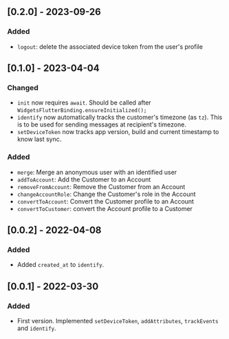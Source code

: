 ## [0.2.0] - 2023-09-26

### Added

- `logout`: delete the associated device token from the user's profile

## [0.1.0] - 2023-04-04

### Changed

- `init` now requires `await`. Should be called after `WidgetsFlutterBinding.ensureInitialized();`
- `identify` now automatically tracks the customer's timezone (as `tz`). This is to be used for sending messages at recipient's timezone.
- `setDeviceToken` now tracks app version, build and current timestamp to know last sync.

### Added

- `merge`: Merge an anonymous user with an identified user
- `addToAccount`: Add the Customer to an Account
- `removeFromAccount`: Remove the Customer from an Account
- `changeAccountRole`: Change the Customer's role in the Account
- `convertToAccount`: Convert the Customer profile to an Account
- `convertToCustomer`: convert the Account profile to a Customer

## [0.0.2] - 2022-04-08

### Added

- Added `created_at` to `identify`.

## [0.0.1] - 2022-03-30

### Added

- First version. Implemented `setDeviceToken`, `addAttributes`, `trackEvents` and `identify`.
